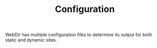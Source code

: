 ---
layout: folder
title: Configuration
body: |
    WebDir has multiple configuration files to determine its output for both static and dynamic sites.
---